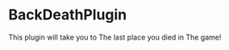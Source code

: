 BackDeathPlugin
===============

This plugin will take you to
The last place you died in 
The game!
